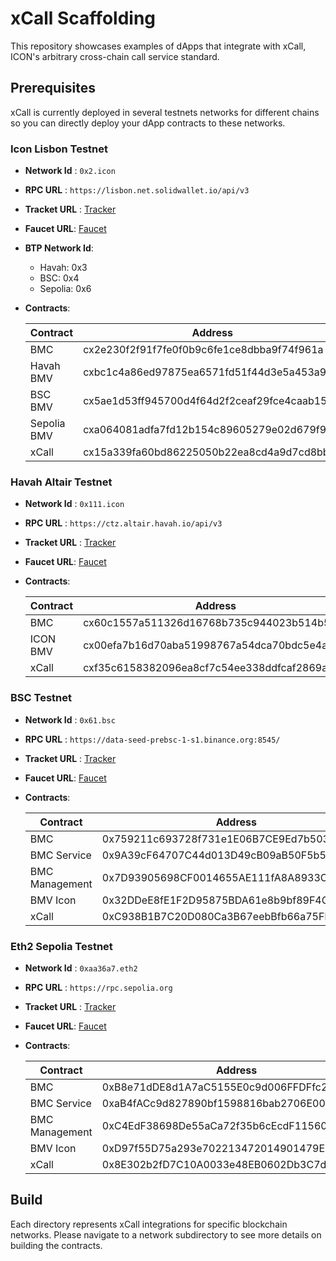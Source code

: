 # xCall Scaffolding

This repository showcases examples of dApps that integrate with xCall, ICON's arbitrary cross-chain call service standard.

## Prerequisites

xCall is currently deployed in several testnets networks for different chains so you can directly deploy your dApp contracts to these networks.

### Icon Lisbon Testnet
- **Network Id** : `0x2.icon`
- **RPC URL** : `https://lisbon.net.solidwallet.io/api/v3`
- **Tracket URL** : [Tracker](https://tracker.lisbon.icon.community/)
- **Faucet URL**: [Faucet](https://faucet.iconosphere.io/)
- **BTP Network Id**:
    - Havah: 0x3
    - BSC: 0x4
    - Sepolia: 0x6
- **Contracts**:

    | Contract    	| Address                                    	| Note 	|
    |-------------	|--------------------------------------------	|------	|
    | BMC         	| cx2e230f2f91f7fe0f0b9c6fe1ce8dbba9f74f961a 	|      	|
    | Havah BMV   	| cxbc1c4a86ed97875ea6571fd51f44d3e5a453a9c1 	|      	|
    | BSC BMV     	| cx5ae1d53ff945700d4f64d2f2ceaf29fce4caab15 	|      	|
    | Sepolia BMV 	| cxa064081adfa7fd12b154c89605279e02d679f9f0 	|      	|
    | xCall       	| cx15a339fa60bd86225050b22ea8cd4a9d7cd8bb83 	|      	|

### Havah Altair Testnet
- **Network Id** : `0x111.icon`
- **RPC URL** : `https://ctz.altair.havah.io/api/v3`
- **Tracket URL** : [Tracker](https://scan.altair.havah.io/)
- **Faucet URL**: [Faucet](https://faucet.altair.havah.io/)
- **Contracts**:

    | Contract    	| Address                                    	| Note 	|
    |-------------	|--------------------------------------------	|------	|
    | BMC         	| cx60c1557a511326d16768b735c944023b514b55dc 	|      	|
    | ICON BMV   	| cx00efa7b16d70aba51998767a54dca70bdc5e4a98 	|      	|
    | xCall       	| cxf35c6158382096ea8cf7c54ee338ddfcaf2869a3 	|      	|

### BSC Testnet
- **Network Id** : `0x61.bsc`
- **RPC URL** : `https://data-seed-prebsc-1-s1.binance.org:8545/`
- **Tracket URL** : [Tracker](https://testnet.bscscan.com/)
- **Faucet URL**: [Faucet](https://testnet.bnbchain.org/faucet-smart)
- **Contracts**:

    | Contract       	| Address                                    	| Note 	|
    |----------------	|--------------------------------------------	|------	|
    | BMC            	| 0x759211c693728f731e1E06B7CE9Ed7b50359CE03 	|      	|
    | BMC Service    	| 0x9A39cF64707C44d013D49cB09aB50F5b5f820fb0 	|      	|
    | BMC Management 	| 0x7D93905698CF0014655AE111fA8A8933CFA0e29f 	|      	|
    | BMV Icon       	| 0x32DDeE8fE1F2D95875BDA61e8b9bf89F4C329090 	|      	|
    | xCall          	| 0xC938B1B7C20D080Ca3B67eebBfb66a75Fb3C4995 	|      	|

### Eth2 Sepolia Testnet
- **Network Id** : `0xaa36a7.eth2`
- **RPC URL** : `https://rpc.sepolia.org`
- **Tracket URL** : [Tracker](https://sepolia.etherscan.io/)
- **Faucet URL**: [Faucet](https://sepoliafaucet.com/)
- **Contracts**:

    | Contract       	| Address                                    	| Note 	|
    |----------------	|--------------------------------------------	|------	|
    | BMC            	| 0xB8e71dDE8d1A7aC5155E0c9d006FFDFfc2d3c7Eb 	|      	|
    | BMC Service    	| 0xaB4fACc9d827890bf1598816bab2706E00cBed83 	|      	|
    | BMC Management 	| 0xC4EdF38698De55aCa72f35b6cEcdF11560dA8e3a 	|      	|
    | BMV Icon       	| 0xD97f55D75a293e702213472014901479E4f28D01 	|      	|
    | xCall          	| 0x8E302b2fD7C10A0033e48EB0602Db3C7d6E0F506 	|      	|

## Build

Each directory represents xCall integrations for specific blockchain networks. Please navigate to a network subdirectory to see more details on building the contracts.
